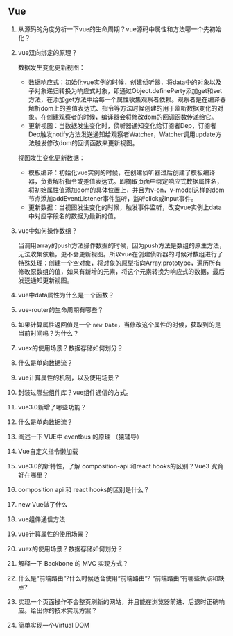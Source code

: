 ## Vue

1. 从源码的角度分析一下vue的生命周期？vue源码中属性和方法哪一个先初始化？

2. vue双向绑定的原理？

   数据发生变化更新视图：

   - 数据响应式：初始化vue实例的时候，创建侦听器，将data中的对象以及子对象递归转换为响应式对象，即通过Object.definePerty添加get和set方法，在添加get方法中给每一个属性收集观察者依赖。观察者是在编译器解析dom上的差值表达式、指令等方法时候创建的用于监听数据变化的对象。在创建观察者的时候，编译器会将修改dom的回调函数传递给它。
   - 更新视图：当数据发生变化时，侦听器通知变化给订阅者Dep，订阅者Dep触发notify方法发送通知给观察者Watcher，Watcher调用update方法触发修改dom的回调函数来更新视图。

   视图发生变化更新数据：

   - 模板编译：初始化vue实例的时候，在创建侦听器过后创建了模板编译器，负责解析指令或差值表达式。即摘取页面中绑定响应式数据属性名，将初始属性值添加dom的具体位置上，并且为v-on，v-model这样的dom节点添加addEventListener事件监听，监听click或input事件。
   - 更新数据：当视图发生变化的时候，触发事件监听，改变vue实例上data中对应字段名的数据为最新的值。

3. vue中如何操作数组？

   当调用array的push方法操作数据的时候，因为push方法是数组的原生方法，无法收集依赖，更不会更新视图。所以vue在创建侦听器的时候对数组进行了特殊处理：创建一个空对象，将对象的原型指向Array.prototype，遍历所有修改原数组的值，如果有新增的元素，将这个元素转换为响应式的数据，最后发送通知更新视图。

4. vue中data属性为什么是一个函数？

5. vue-router的生命周期有哪些？

6. 如果计算属性返回值是一个 `new Date`，当修改这个属性的时候，获取到的是当前时间吗？为什么？

7. vuex的使用场景？数据存储如何划分？

8. 什么是单向数据流？

9. vue计算属性的机制，以及使用场景？

10. 封装过哪些组件库？vue组件通信的方式。

11. vue3.0新增了哪些功能？

12. 什么是单向数据流？

13. 阐述一下 VUE中 eventbus 的原理   （猿辅导）

14. Vue自定义指令懒加载

15. vue3.0的新特性，了解 composition-api 和react hooks的区别？Vue3 究竟好在哪里？

17. composition api 和 react hooks的区别是什么？

18. new Vue做了什么

19. vue组件通信方法

20. vue计算属性的使用场景？

21. vuex的使用场景？数据存储如何划分？

22. 解释一下 Backbone 的 MVC 实现方式？

23. 什么是“前端路由”?什么时候适合使用“前端路由”? “前端路由”有哪些优点和缺点?

24. 实现一个页面操作不会整页刷新的网站，并且能在浏览器前进、后退时正确响应。给出你的技术实现方案？

25. 简单实现一个Virtual DOM

